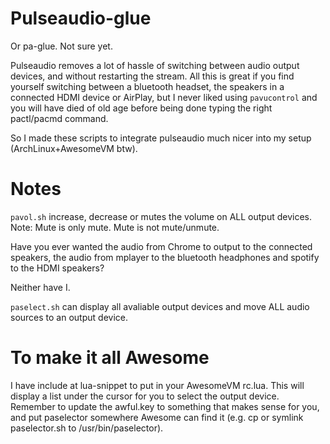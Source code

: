 Pulseaudio-glue
===============

Or pa-glue. Not sure yet.

Pulseaudio removes a lot of hassle of switching between audio output devices,
and without restarting the stream.
All this is great if you find yourself switching between a bluetooth headset,
the speakers in a connected HDMI device or AirPlay, but I never liked using
`pavucontrol` and you will have died of old age before being done typing
the right pactl/pacmd command.

So I made these scripts to integrate pulseaudio much nicer into my setup
(ArchLinux+AwesomeVM btw).


Notes
=====

`pavol.sh` increase, decrease or mutes the volume on ALL output devices. Note:
Mute is only mute. Mute is not mute/unmute.

Have you ever wanted the audio from Chrome to output to the connected speakers,
the audio from mplayer to the bluetooth headphones and spotify to the HDMI
speakers?

Neither have I.

`paselect.sh` can display all avaliable output devices and move ALL audio
sources to an output device. 


To make it all Awesome
======================

I have include at lua-snippet to put in your AwesomeVM rc.lua. This will
display a list under the cursor for you to select the output device. Remember
to update the awful.key to something that makes sense for you, and put
paselector somewhere Awesome can find it (e.g. cp or symlink paselector.sh to
/usr/bin/paselector).  

